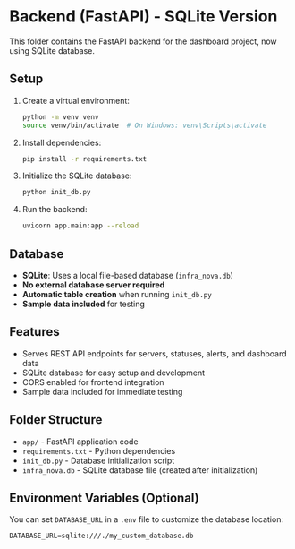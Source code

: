 # Backend (FastAPI) - SQLite Version

This folder contains the FastAPI backend for the dashboard project, now using SQLite database.

## Setup

1. Create a virtual environment:
   ```bash
   python -m venv venv
   source venv/bin/activate  # On Windows: venv\Scripts\activate
   ```

2. Install dependencies:
   ```bash
   pip install -r requirements.txt
   ```

3. Initialize the SQLite database:
   ```bash
   python init_db.py
   ```

4. Run the backend:
   ```bash
   uvicorn app.main:app --reload
   ```

## Database

- **SQLite**: Uses a local file-based database (`infra_nova.db`)
- **No external database server required**
- **Automatic table creation** when running `init_db.py`
- **Sample data included** for testing

## Features
- Serves REST API endpoints for servers, statuses, alerts, and dashboard data
- SQLite database for easy setup and development
- CORS enabled for frontend integration
- Sample data included for immediate testing

## Folder Structure
- `app/` - FastAPI application code
- `requirements.txt` - Python dependencies
- `init_db.py` - Database initialization script
- `infra_nova.db` - SQLite database file (created after initialization)

## Environment Variables (Optional)
You can set `DATABASE_URL` in a `.env` file to customize the database location:
```
DATABASE_URL=sqlite:///./my_custom_database.db
``` 